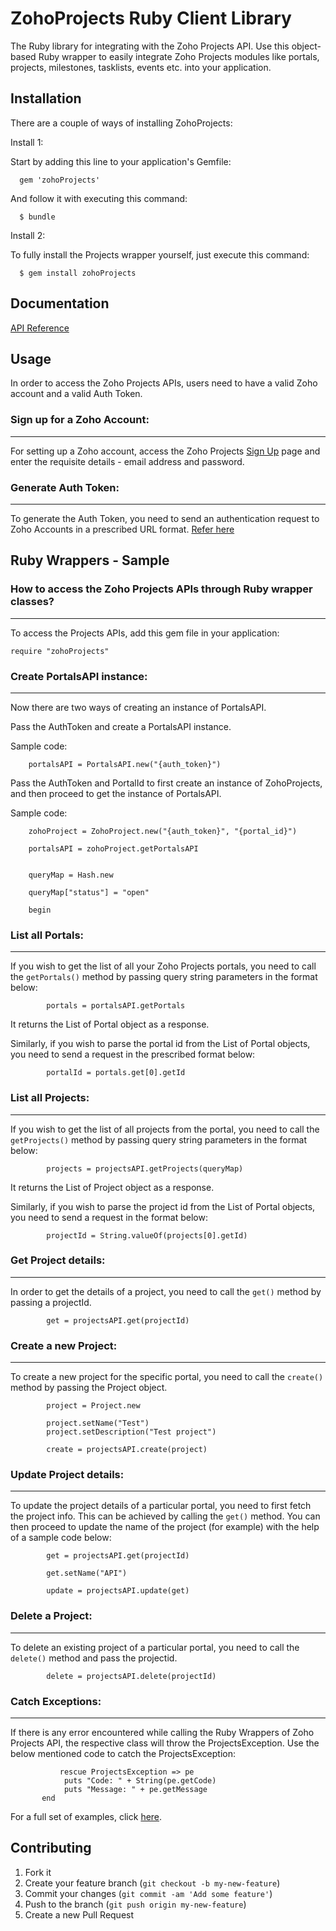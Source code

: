 # ZohoProjects Ruby Client Library


The Ruby library for integrating with the Zoho Projects API. Use this object-based Ruby wrapper to easily integrate Zoho Projects modules like portals, projects, milestones, tasklists, events etc. into your application.

## Installation


There are a couple of ways of installing ZohoProjects:

Install 1:

Start by adding this line to your application's Gemfile: 

      gem 'zohoProjects'

And follow it with executing this command:
 
      $ bundle

Install 2:

To fully install the Projects wrapper yourself, just execute this command:

      $ gem install zohoProjects

## Documentation


[API Reference](https://www.zoho.com/projects/help/rest-api/zohoprojectsapi.html)

## Usage


In order to access the Zoho Projects APIs, users need to have a valid Zoho account and a valid Auth Token.

### Sign up for a Zoho Account:

- - -

For setting up a Zoho account, access the Zoho Projects [Sign Up](https://www.zoho.com/projects/zp-signup.html) page and enter the requisite details - email address and password.

### Generate Auth Token:

- - -
 
To generate the Auth Token, you need to send an authentication request to Zoho Accounts in a prescribed URL format. [Refer here](https://www.zoho.com/projects/help/rest-api/get-tickets-api.html)


## Ruby Wrappers - Sample

### How to access the Zoho Projects APIs through Ruby wrapper classes?

- - -

To access the Projects APIs, add this gem file in your application:
	
	require "zohoProjects"
	
### Create PortalsAPI instance:

- - -

Now there are two ways of creating an instance of PortalsAPI.

Pass the AuthToken and create a PortalsAPI instance. 

Sample code:

        portalsAPI = PortalsAPI.new("{auth_token}")

Pass the AuthToken and PortalId to first create an instance of ZohoProjects, and then proceed to get the instance of PortalsAPI. 

Sample code:
       	
       	zohoProject = ZohoProject.new("{auth_token}", "{portal_id}")
 
        portalsAPI = zohoProject.getPortalsAPI
 
 
        queryMap = Hash.new
 
        queryMap["status"] = "open"
 
        begin
 
 
### List all Portals:

- - -

If you wish to get the list of all your Zoho Projects portals, you need to call the `getPortals()` method by passing query string parameters in the format below:

            portals = portalsAPI.getPortals
 
It returns the List of Portal object as a response.

Similarly, if you wish to parse the portal id from the List of Portal objects, you need to send a request in the prescribed format below:

            portalId = portals.get[0].getId
 
### List all Projects:

- - -

If you wish to get the list of all projects from the portal, you need to call the `getProjects()` method by passing query string parameters in the format below:

            projects = projectsAPI.getProjects(queryMap)
 
It returns the List of Project object as a response.
 
Similarly, if you wish to parse the project id from the List of Portal objects, you need to send a request in the format below:

            projectId = String.valueOf(projects[0].getId)
 
### Get Project details:

- - - 
 
In order to get the details of a project, you need to call the `get()` method by passing a projectId.
 
            get = projectsAPI.get(projectId)
 
### Create a new Project:

- - - 
 
To create a new project for the specific portal, you need to call the `create()` method by passing the Project object.

            project = Project.new
 
            project.setName("Test")
            project.setDescription("Test project")
 
            create = projectsAPI.create(project)

### Update Project details:

- - - 
 
To update the project details of a particular portal, you need to first fetch the project info. This can be achieved by calling the `get()` method. You can then proceed to update the name of the project (for example) with the help of a sample code below:

            get = projectsAPI.get(projectId)
 
            get.setName("API")
 
            update = projectsAPI.update(get)

### Delete a Project:

- - - 
 
To delete an existing project of a particular portal, you need to call the `delete()` method and pass the projectid.

            delete = projectsAPI.delete(projectId)
 
       

### Catch Exceptions:

- - -

If there is any error encountered while calling the Ruby Wrappers of Zoho Projects API, the respective class will throw the ProjectsException. Use the below mentioned code to catch the ProjectsException:

               rescue ProjectsException => pe
                puts "Code: " + String(pe.getCode)
                puts "Message: " + pe.getMessage
           end
 
 
For a full set of examples, click [here](https://github.com/zoho/projects-ruby-wrappers/tree/master/test).

## Contributing

1. Fork it
2. Create your feature branch (`git checkout -b my-new-feature`)
3. Commit your changes (`git commit -am 'Add some feature'`)
4. Push to the branch (`git push origin my-new-feature`)
5. Create a new Pull Request
